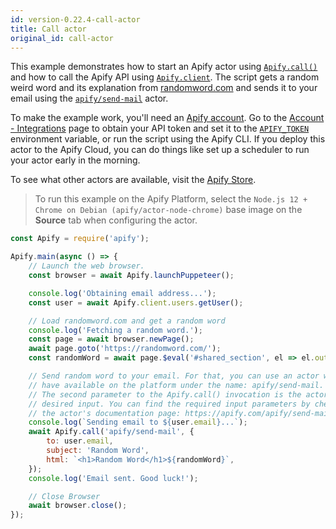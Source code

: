 ```yaml
---
id: version-0.22.4-call-actor
title: Call actor
original_id: call-actor
---
```


This example demonstrates how to start an Apify actor using [`Apify.call()`](/docs/api/apify#call) and how to call the Apify API using
[`Apify.client`](/docs/api/apify#client). The script gets a random weird word and its explanation from [randomword.com](https://randomword.com/) and
sends it to your email using the [`apify/send-mail`](https://apify.com/apify/send-mail) actor.

To make the example work, you'll need an [Apify account](https://my.apify.com/). Go to the
[Account - Integrations](https://my.apify.com/account#/integrations) page to obtain your API token and set it to the
[`APIFY_TOKEN`](/docs/guides/environment-variables#APIFY_TOKEN) environment variable, or run the script using the Apify CLI. If you deploy this actor
to the Apify Cloud, you can do things like set up a scheduler to run your actor early in the morning.

To see what other actors are available, visit the [Apify Store](https://apify.com/store).

> To run this example on the Apify Platform, select the `Node.js 12 + Chrome on Debian (apify/actor-node-chrome)` base image on the **Source** tab
> when configuring the actor.

```javascript
const Apify = require('apify');

Apify.main(async () => {
    // Launch the web browser.
    const browser = await Apify.launchPuppeteer();

    console.log('Obtaining email address...');
    const user = await Apify.client.users.getUser();

    // Load randomword.com and get a random word
    console.log('Fetching a random word.');
    const page = await browser.newPage();
    await page.goto('https://randomword.com/');
    const randomWord = await page.$eval('#shared_section', el => el.outerHTML);

    // Send random word to your email. For that, you can use an actor we already
    // have available on the platform under the name: apify/send-mail.
    // The second parameter to the Apify.call() invocation is the actor's
    // desired input. You can find the required input parameters by checking
    // the actor's documentation page: https://apify.com/apify/send-mail
    console.log(`Sending email to ${user.email}...`);
    await Apify.call('apify/send-mail', {
        to: user.email,
        subject: 'Random Word',
        html: `<h1>Random Word</h1>${randomWord}`,
    });
    console.log('Email sent. Good luck!');

    // Close Browser
    await browser.close();
});
```
